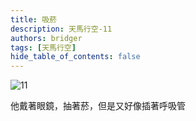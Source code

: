 ```yaml
---
title: 吸菸
description: 天馬行空-11
authors: bridger
tags: [天馬行空]
hide_table_of_contents: false
---
```

![11](https://e.brid.pw/i/2023/08/03/ndhs3t.webp)



<!-- truncate -->
他戴著眼鏡，抽著菸，但是又好像插著呼吸管  